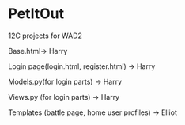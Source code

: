 # PetItOut
12C projects for WAD2

Base.html-> Harry

Login page(login.html, register.html) -> Harry

Models.py(for login parts) -> Harry

Views.py (for login parts) -> Harry

Templates (battle page, home user profiles) -> Elliot
